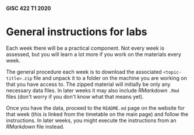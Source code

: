 #### GISC 422 T1 2020
# General instructions for labs
Each week there will be a practical component. Not every week is assessed, but you will learn a lot more if you work on the materials every week.

The general procedure each week is to download the associated `<topic-title>.zip` file and unpack it to a folder on the machine you are working on that you have access to. The zipped material will initially be only any necessary data files. In later weeks it may also include _RMarkdown_ `.Rmd` files (don't worry if you don't know what that means yet).

Once you have the data, proceed to the `README.md` page on the website for that week (this is linked from the timetable on the main page) and follow the instructions. In later weeks, you might execute the instructions from an _RMarkdown_ file instead.
